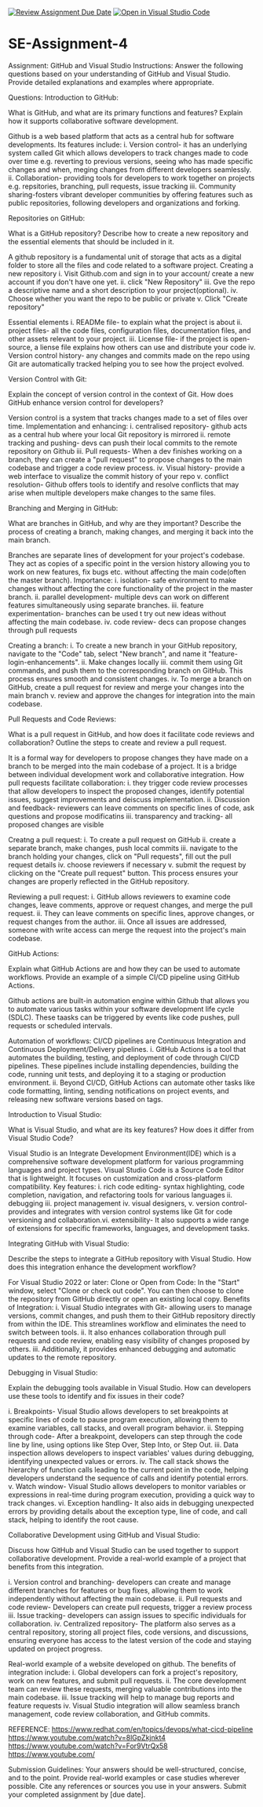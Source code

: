 [![Review Assignment Due Date](https://classroom.github.com/assets/deadline-readme-button-22041afd0340ce965d47ae6ef1cefeee28c7c493a6346c4f15d667ab976d596c.svg)](https://classroom.github.com/a/GvXCZgfk)
[![Open in Visual Studio Code](https://classroom.github.com/assets/open-in-vscode-2e0aaae1b6195c2367325f4f02e2d04e9abb55f0b24a779b69b11b9e10269abc.svg)](https://classroom.github.com/online_ide?assignment_repo_id=15456049&assignment_repo_type=AssignmentRepo)
# SE-Assignment-4
Assignment: GitHub and Visual Studio
Instructions:
Answer the following questions based on your understanding of GitHub and Visual Studio. Provide detailed explanations and examples where appropriate.

Questions:
Introduction to GitHub:

What is GitHub, and what are its primary functions and features? Explain how it supports collaborative software development.

Github is a web based platform that acts as a central hub for software developments.
Its features include:
i. Version control- it has an underlying system called Git which allows developers to track changes made to code over time e.g. reverting to previous versions, seeing who has made specific changes and when, meging changes from different developers seamlessly.
ii. Collaboration- providing tools for developers to work together on projects e.g. repsitories, branching, pull requests, issue tracking
iii. Community sharing-fosters vibrant developer communities by offering features such as public repositories, following developers and organizations and forking.


Repositories on GitHub:

What is a GitHub repository? Describe how to create a new repository and the essential elements that should be included in it.

A github repository is a fundamental unit of storage that acts as a digital folder to store all the files and code related to a software project.
Creating a new repository
i. Visit Github.com and sign in to your account/ create a new account if you don't have one yet.
ii. click "New Repository"
iii. Gve the repo a descriptive name and a short description to your project(optional).
iv. Choose whether you want the repo to be public or private
v. Click "Create repository"

Essential elements
i. READMe file- to explain what the project is about
ii. project files- all the code files, configuration files, documentation files, and other assets relevant to your project.
iii. License file- if the project is open-source, a liense file explains how others can use and distribute your code
iv. Version control history- any changes and commits made on the repo using Git are automatically tracked helping you to see how the project evolved.


Version Control with Git:

Explain the concept of version control in the context of Git. How does GitHub enhance version control for developers?

Version control is a system that tracks changes made to a set of files over time. Implementation and enhancing:
i. centralised repository- github acts as a central hub where your local Git repository is mirrored
ii. remote tracking and pushing- devs can push their local commits to the remote repository on Github
iii. Pull requests- When a dev finishes working on a branch, they can create a "pull request" to propose changes to the main codebase and trigger a code review process.
iv. Visual history- provide a web interface to visualize the commit history of your repo
v. conflict resolution- Github offers tools to identify and resolve conflicts that may arise when multiple developers make changes to the same files.

Branching and Merging in GitHub:

What are branches in GitHub, and why are they important? Describe the process of creating a branch, making changes, and merging it back into the main branch.

Branches are separate lines of development for your project's codebase. They act as copies of a specific point in the version history allowing you to work on new features, fix bugs etc. without affecting the main code(often the master branch). Importance:
i. isolation- safe environment to make changes without affecting the core functionality of the project in the master branch.
ii. parallel development- multiple devs can work on different features simultaneously using separate branches.
iii. feature experimentation- branches can be used t try out new ideas without affecting the main codebase.
iv. code review- decs can propose changes through pull requests

Creating a branch:
i. To create a new branch in your GitHub repository, navigate to the "Code" tab, select "New branch", and name it "feature-login-enhancements".
ii. Make changes locally
iii. commit them using Git commands, and push them to the corresponding branch on GitHub. This process ensures smooth and consistent changes.
iv. To merge a branch on GitHub, create a pull request for review and merge your changes into the main branch
v. review and approve the changes for integration into the main codebase.


Pull Requests and Code Reviews:

What is a pull request in GitHub, and how does it facilitate code reviews and collaboration? Outline the steps to create and review a pull request.

It is a formal way for developers to propose changes they have made on a branch to be merged into the main codebase of a project. It is a bridge between individual development work and collaborative integration.
How pull requests facilitate collaboration:
i. they trigger code review processes that allow developers to inspect the proposed changes, identify potential issues, suggest improvements and deiscuss implementation.
ii. Discussion and feedback- reviewers can leave comments on specific lines of code, ask questions and propose modificatins
iii. transparency and tracking- all proposed changes are visible

Creatng a pull request:
i. To create a pull request on GitHub
ii. create a separate branch, make changes, push local commits
iii. navigate to the branch holding your changes, click on "Pull requests", fill out the pull request details
iv. choose reviewers if necessary
v. submit the request by clicking on the "Create pull request" button. This process ensures your changes are properly reflected in the GitHub repository.

Reviewing a pull request:
i. GitHub allows reviewers to examine code changes, leave comments, approve or request changes, and merge the pull request. 
ii. They can leave comments on specific lines, approve changes, or request changes from the author.
iii. Once all issues are addressed, someone with write access can merge the request into the project's main codebase.


GitHub Actions:

Explain what GitHub Actions are and how they can be used to automate workflows. Provide an example of a simple CI/CD pipeline using GitHub Actions.

Github actions are built-in automation engine within Github that allows you to automate various tasks within your software development life cycle (SDLC). These taasks can be triggered by events like code pushes, pull requests or scheduled intervals.

Automation of workflows:
CI/CD pipelines are Continuous Integration and Continuous Deployment/Delivery pipelines.
i. GitHub Actions is a tool that automates the building, testing, and deployment of code through CI/CD pipelines. These pipelines include installing dependencies, building the code, running unit tests, and deploying it to a staging or production environment.
ii. Beyond CI/CD, GitHub Actions can automate other tasks like code formatting, linting, sending notifications on project events, and releasing new software versions based on tags.

Introduction to Visual Studio:

What is Visual Studio, and what are its key features? How does it differ from Visual Studio Code?

Visual Studio is an Integrate Development Environment(IDE) which is a  comprehensive software development platform for various programming languages and project types. Visual Studio Code is a Source Code Editor that is lightweight. It focuses on customization and cross-platform compatibility.
Key features:
i. rich code editing- syntax highlighting, code completion, navigation, and refactoring tools for various languages
ii. debugging
iii. project management
iv. visual designers,
v.  version control- provides  and integrates with version control systems like Git for code versioning and collaboration.vi. extensibility- It also supports a wide range of extensions for specific frameworks, languages, and development tasks.


Integrating GitHub with Visual Studio:

Describe the steps to integrate a GitHub repository with Visual Studio. How does this integration enhance the development workflow?

For Visual Studio 2022 or later:
Clone or Open from Code: In the "Start" window, select "Clone or check out code". You can then choose to clone the repository from GitHub directly or open an existing local copy.
Benefits of Integration:
i. Visual Studio integrates with Git- allowing users to manage versions, commit changes, and push them to their GitHub repository directly from within the IDE. This streamlines workflow and eliminates the need to switch between tools.
ii. It also enhances collaboration through pull requests and code review, enabling easy visibility of changes proposed by others.
iii. Additionally, it provides enhanced debugging and automatic updates to the remote repository.


Debugging in Visual Studio:

Explain the debugging tools available in Visual Studio. How can developers use these tools to identify and fix issues in their code?

i. Breakpoints- Visual Studio allows developers to set breakpoints at specific lines of code to pause program execution, allowing them to examine variables, call stacks, and overall program behavior.
ii. Stepping through code- After a breakpoint, developers can step through the code line by line, using options like Step Over, Step Into, or Step Out.
iii. Data inspection allows developers to inspect variables' values during debugging, identifying unexpected values or errors.
iv. The call stack shows the hierarchy of function calls leading to the current point in the code, helping developers understand the sequence of calls and identify potential errors.
v. Watch window- Visual Studio allows developers to monitor variables or expressions in real-time during program execution, providing a quick way to track changes.
vi. Exception handling- It also aids in debugging unexpected errors by providing details about the exception type, line of code, and call stack, helping to identify the root cause.


Collaborative Development using GitHub and Visual Studio:

Discuss how GitHub and Visual Studio can be used together to support collaborative development. Provide a real-world example of a project that benefits from this integration.



i. Version control and branching- developers can create and manage different branches for features or bug fixes, allowing them to work independently without affecting the main codebase. ii. Pull requests and code review- Developers can create pull requests, trigger a review process
iii. Issue tracking- developers can assign issues to specific individuals for collaboration.
iv. Centralized repository- The platform also serves as a central repository, storing all project files, code versions, and discussions, ensuring everyone has access to the latest version of the code and staying updated on project progress.

Real-world example of a website developed on github. The benefits of integration include:
i. Global developers can fork a project's repository, work on new features, and submit pull requests.
ii. The core development team can review these requests, merging valuable contributions into the main codebase.
iii. Issue tracking will help to manage bug reports and feature requests
iv. Visual Studio integration will allow seamless branch management, code review collaboration, and GitHub commits.


REFERENCE:
https://www.redhat.com/en/topics/devops/what-cicd-pipeline
https://www.youtube.com/watch?v=8lGpZkjnkt4
https://www.youtube.com/watch?v=For9VtrQx58
https://www.youtube.com/


Submission Guidelines:
Your answers should be well-structured, concise, and to the point.
Provide real-world examples or case studies wherever possible.
Cite any references or sources you use in your answers.
Submit your completed assignment by [due date].
